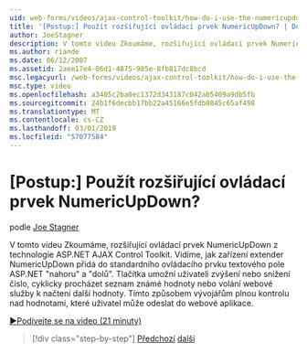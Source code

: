 ```yaml
---
uid: web-forms/videos/ajax-control-toolkit/how-do-i-use-the-numericupdown-extender-control
title: '[Postup:] Použít rozšiřující ovládací prvek NumericUpDown? | Dokumenty Microsoft'
author: JoeStagner
description: V tomto videu Zkoumáme, rozšiřující ovládací prvek NumericUpDown z technologie ASP.NET AJAX Control Toolkit. Vidíme, jak zařízení extender NumericUpDown přidá "nahoru" a "dolů"...
ms.author: riande
ms.date: 06/12/2007
ms.assetid: 2aee17e4-06d1-4875-985e-8fb817dc8bcd
msc.legacyurl: /web-forms/videos/ajax-control-toolkit/how-do-i-use-the-numericupdown-extender-control
msc.type: video
ms.openlocfilehash: a3405c2ba0ec1372d343187c042ab5409a9db5fb
ms.sourcegitcommit: 24b1f6decbb17bb22a45166e5fdb0845c65af498
ms.translationtype: MT
ms.contentlocale: cs-CZ
ms.lasthandoff: 03/01/2019
ms.locfileid: "57077584"
---
```

<a name="how-do-i-use-the-numericupdown-extender-control"></a>[Postup:] Použít rozšiřující ovládací prvek NumericUpDown?
====================
podle [Joe Stagner](https://github.com/JoeStagner)

V tomto videu Zkoumáme, rozšiřující ovládací prvek NumericUpDown z technologie ASP.NET AJAX Control Toolkit. Vidíme, jak zařízení extender NumericUpDown přidá do standardního ovládacího prvku textového pole ASP.NET "nahoru" a "dolů". Tlačítka umožní uživateli zvýšení nebo snížení číslo, cyklicky procházet seznam známé hodnoty nebo volání webové služby k načtení další hodnoty. Tímto způsobem vývojářům plnou kontrolu nad hodnotami, které uživatel může odeslat do webové aplikace.

[&#9654;Podívejte se na video (21 minuty)](https://channel9.msdn.com/Blogs/ASP-NET-Site-Videos/how-do-i-use-the-numericupdown-extender-control)

> [!div class="step-by-step"]
> [Předchozí](how-do-i-use-the-pagingbulletedlist-extender-control.md)
> [další](how-do-i-use-the-aspnet-ajax-validatorcallout-extender.md)
